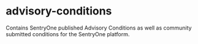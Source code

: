 # advisory-conditions
Contains SentryOne published Advisory Conditions as well as community submitted conditions for the SentryOne platform.
